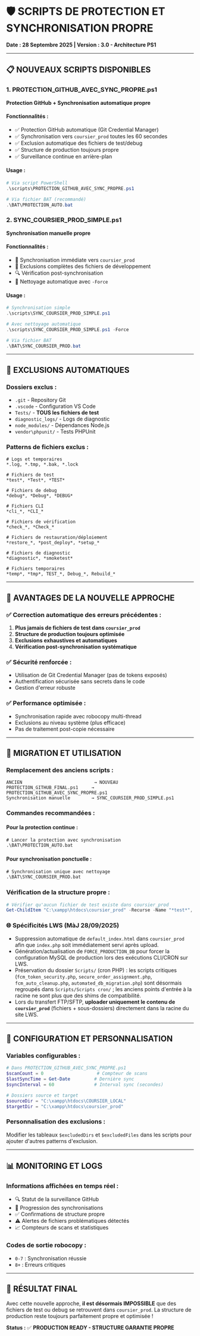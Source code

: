 # 🛡️ SCRIPTS DE PROTECTION ET SYNCHRONISATION PROPRE
**Date : 28 Septembre 2025 | Version : 3.0 - Architecture PS1**

---

## 📋 NOUVEAUX SCRIPTS DISPONIBLES

### 1. **PROTECTION_GITHUB_AVEC_SYNC_PROPRE.ps1**
**Protection GitHub + Synchronisation automatique propre**

#### Fonctionnalités :
- ✅ Protection GitHub automatique (Git Credential Manager)
- ✅ Synchronisation vers `coursier_prod` toutes les 60 secondes
- ✅ Exclusion automatique des fichiers de test/debug
- ✅ Structure de production toujours propre
- ✅ Surveillance continue en arrière-plan

#### Usage :
```powershell
# Via script PowerShell
.\scripts\PROTECTION_GITHUB_AVEC_SYNC_PROPRE.ps1

# Via fichier BAT (recommandé)
.\BAT\PROTECTION_AUTO.bat
```

### 2. **SYNC_COURSIER_PROD_SIMPLE.ps1**
**Synchronisation manuelle propre**

#### Fonctionnalités :
- 🔄 Synchronisation immédiate vers `coursier_prod`
- 🚫 Exclusions complètes des fichiers de développement
- 🔍 Vérification post-synchronisation
- 🧹 Nettoyage automatique avec `-Force`

#### Usage :
```powershell
# Synchronisation simple
.\scripts\SYNC_COURSIER_PROD_SIMPLE.ps1

# Avec nettoyage automatique
.\scripts\SYNC_COURSIER_PROD_SIMPLE.ps1 -Force

# Via fichier BAT
.\BAT\SYNC_COURSIER_PROD.bat
```

---

## 🚫 EXCLUSIONS AUTOMATIQUES

### Dossiers exclus :
- `.git` - Repository Git
- `.vscode` - Configuration VS Code
- `Tests/` - **TOUS les fichiers de test**
- `diagnostic_logs/` - Logs de diagnostic
- `node_modules/` - Dépendances Node.js
- `vendor\phpunit/` - Tests PHPUnit

### Patterns de fichiers exclus :
```
# Logs et temporaires
*.log, *.tmp, *.bak, *.lock

# Fichiers de test
*test*, *Test*, *TEST*

# Fichiers de debug  
*debug*, *Debug*, *DEBUG*

# Fichiers CLI
*cli_*, *CLI_*

# Fichiers de vérification
*check_*, *Check_*

# Fichiers de restauration/déploiement
*restore_*, *post_deploy*, *setup_*

# Fichiers de diagnostic
*diagnostic*, *smoketest*

# Fichiers temporaires
*temp*, *tmp*, TEST_*, Debug_*, Rebuild_*
```

---

## 🎯 AVANTAGES DE LA NOUVELLE APPROCHE

### ✅ **Correction automatique des erreurs précédentes :**
1. **Plus jamais de fichiers de test dans `coursier_prod`**
2. **Structure de production toujours optimisée**
3. **Exclusions exhaustives et automatiques**
4. **Vérification post-synchronisation systématique**

### ✅ **Sécurité renforcée :**
- Utilisation de Git Credential Manager (pas de tokens exposés)
- Authentification sécurisée sans secrets dans le code
- Gestion d'erreur robuste

### ✅ **Performance optimisée :**
- Synchronisation rapide avec robocopy multi-thread
- Exclusions au niveau système (plus efficace)
- Pas de traitement post-copie nécessaire

---

## 🚀 MIGRATION ET UTILISATION

### Remplacement des anciens scripts :
```
ANCIEN                           → NOUVEAU
PROTECTION_GITHUB_FINAL.ps1     → PROTECTION_GITHUB_AVEC_SYNC_PROPRE.ps1
Synchronisation manuelle        → SYNC_COURSIER_PROD_SIMPLE.ps1
```

### Commandes recommandées :

#### Pour la protection continue :
```bat
# Lancer la protection avec synchronisation
.\BAT\PROTECTION_AUTO.bat
```

#### Pour synchronisation ponctuelle :
```bat
# Synchronisation unique avec nettoyage
.\BAT\SYNC_COURSIER_PROD.bat
```

### Vérification de la structure propre :
```powershell
# Vérifier qu'aucun fichier de test existe dans coursier_prod
Get-ChildItem "C:\xampp\htdocs\coursier_prod" -Recurse -Name "*test*", "*debug*", "*cli_*" | Where-Object { $_ -notlike "*vendor*" }
```

### 🌐 Spécificités LWS (MàJ 28/09/2025)
- Suppression automatique de `default_index.html` dans `coursier_prod` afin que `index.php` soit immédiatement servi après upload.
- Génération/actualisation de `FORCE_PRODUCTION_DB` pour forcer la configuration MySQL de production lors des exécutions CLI/CRON sur LWS.
- Préservation du dossier `Scripts/` (cron PHP) : les scripts critiques (`fcm_token_security.php`, `secure_order_assignment.php`, `fcm_auto_cleanup.php`, `automated_db_migration.php`) sont désormais regroupés dans `Scripts/Scripts cron/` ; les anciens points d'entrée à la racine ne sont plus que des shims de compatibilité.
- Lors du transfert FTP/SFTP, **uploader uniquement le contenu de `coursier_prod`** (fichiers + sous-dossiers) directement dans la racine du site LWS.

---

## 🔧 CONFIGURATION ET PERSONNALISATION

### Variables configurables :
```powershell
# Dans PROTECTION_GITHUB_AVEC_SYNC_PROPRE.ps1
$scanCount = 0                    # Compteur de scans
$lastSyncTime = Get-Date         # Dernière sync
$syncInterval = 60               # Interval sync (secondes)

# Dossiers source et target
$sourceDir = "C:\xampp\htdocs\COURSIER_LOCAL"
$targetDir = "C:\xampp\htdocs\coursier_prod"
```

### Personnalisation des exclusions :
Modifier les tableaux `$excludedDirs` et `$excludedFiles` dans les scripts pour ajouter d'autres patterns d'exclusion.

---

## 📊 MONITORING ET LOGS

### Informations affichées en temps réel :
- 🔍 Statut de la surveillance GitHub
- 🔄 Progression des synchronisations
- ✅ Confirmations de structure propre
- ⚠️ Alertes de fichiers problématiques détectés
- 📈 Compteurs de scans et statistiques

### Codes de sortie robocopy :
- `0-7` : Synchronisation réussie
- `8+` : Erreurs critiques

---

## 🎯 RÉSULTAT FINAL

Avec cette nouvelle approche, **il est désormais IMPOSSIBLE** que des fichiers de test ou debug se retrouvent dans `coursier_prod`. La structure de production reste toujours parfaitement propre et optimisée !

**Status :** ✅ **PRODUCTION READY - STRUCTURE GARANTIE PROPRE**